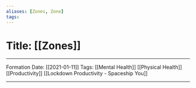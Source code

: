 ```yaml
---
aliases: [Zones, Zone]
tags:
---
```

# Title: [[Zones]]
---
Formation Date: [[2021-01-11]]
Tags: [[Mental Health]] [[Physical Health]] [[Productivity]] [[Lockdown Productivity - Spaceship You]]

---
